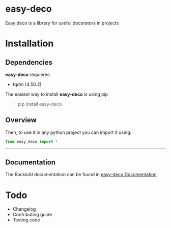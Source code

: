 # easy-deco

Easy deco is a library for useful decorators in projects

# Installation

## Dependencies

**easy-deco** requieres:

* tqdm (4.50.2)

The easiest way to install **easy-deco** is using pip

> pip install easy-deco

## Overview
Then, to use it in any python project you can import it using:

```python
from easy_deco import *
```
___
## Documentation

The RackioAI documentation can be found in [easy-deco Documentation](https://rackioai.readthedocs.io/en/latest/)

# Todo
* Changelog
* Contributing guide
* Testing code